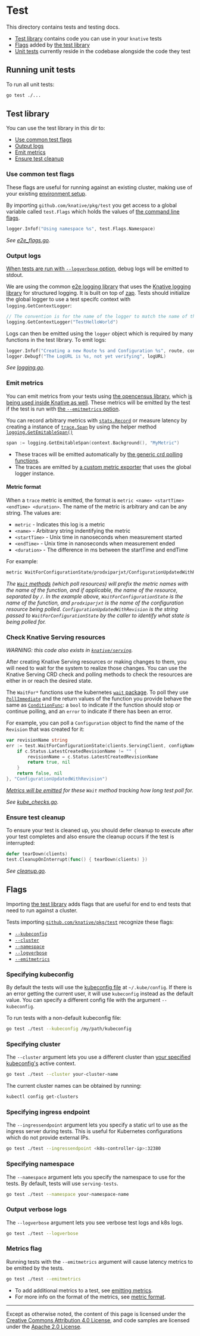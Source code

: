 # Test

This directory contains tests and testing docs.

- [Test library](#test-library) contains code you can use in your `knative`
  tests
- [Flags](#flags) added by [the test library](#test-library)
- [Unit tests](#running-unit-tests) currently reside in the codebase alongside
  the code they test

## Running unit tests

To run all unit tests:

```bash
go test ./...
```

## Test library

You can use the test library in this dir to:

- [Use common test flags](#use-common-test-flags)
- [Output logs](#output-logs)
- [Emit metrics](#emit-metrics)
- [Ensure test cleanup](#ensure-test-cleanup)

### Use common test flags

These flags are useful for running against an existing cluster, making use of
your existing
[environment setup](https://github.com/knative/serving/blob/master/DEVELOPMENT.md#environment-setup).

By importing `github.com/knative/pkg/test` you get access to a global variable
called `test.Flags` which holds the values of
[the command line flags](/test/README.md#flags).

```go
logger.Infof("Using namespace %s", test.Flags.Namespace)
```

_See [e2e_flags.go](./e2e_flags.go)._

### Output logs

[When tests are run with `--logverbose` option](README.md#output-verbose-logs),
debug logs will be emitted to stdout.

We are using the common [e2e logging library](logging/logging.go) that uses the
[Knative logging library](../logging/) for structured logging. It is built on
top of [zap](https://github.com/uber-go/zap). Tests should initialize the global
logger to use a test specifc context with `logging.GetContextLogger`:

```go
// The convention is for the name of the logger to match the name of the test.
logging.GetContextLogger("TestHelloWorld")
```

Logs can then be emitted using the `logger` object which is required by many
functions in the test library. To emit logs:

```go
logger.Infof("Creating a new Route %s and Configuration %s", route, configuration)
logger.Debugf("The LogURL is %s, not yet verifying", logURL)
```

_See [logging.go](./logging/logging.go)._

### Emit metrics

You can emit metrics from your tests using
[the opencensus library](https://github.com/census-instrumentation/opencensus-go),
which
[is being used inside Knative as well](https://github.com/knative/serving/blob/master/docs/telemetry.md).
These metrics will be emitted by the test if the test is run with
[the `--emitmetrics` option](#metrics-flag).

You can record arbitrary metrics with
[`stats.Record`](https://github.com/census-instrumentation/opencensus-go#stats)
or measure latency by creating a instance of
[`trace.Span`](https://github.com/census-instrumentation/opencensus-go#traces)
by using the helper method [`logging.GetEmitableSpan()`](../logging/logger.go)

```go
span := logging.GetEmitableSpan(context.Background(), "MyMetric")
```

- These traces will be emitted automatically by
  [the generic crd polling functions](#check-knative-serving-resources).
- The traces are emitted by [a custom metric exporter](./logging/logging.go)
  that uses the global logger instance.

#### Metric format

When a `trace` metric is emitted, the format is
`metric <name> <startTime> <endTime> <duration>`. The name of the metric is
arbitrary and can be any string. The values are:

- `metric` - Indicates this log is a metric
- `<name>` - Arbitrary string indentifying the metric
- `<startTime>` - Unix time in nanoseconds when measurement started
- `<endTime>` - Unix time in nanoseconds when measurement ended
- `<duration>` - The difference in ms between the startTime and endTime

For example:

```bash
metric WaitForConfigurationState/prodxiparjxt/ConfigurationUpdatedWithRevision 1529980772357637397 1529980772431586609 73.949212ms
```

_The [`Wait` methods](#check-knative-serving-resources) (which poll resources)
will prefix the metric names with the name of the function, and if applicable,
the name of the resource, separated by `/`. In the example above,
`WaitForConfigurationState` is the name of the function, and `prodxiparjxt` is
the name of the configuration resource being polled.
`ConfigurationUpdatedWithRevision` is the string passed to
`WaitForConfigurationState` by the caller to identify what state is being polled
for._

### Check Knative Serving resources

_WARNING: this code also exists in
[`knative/serving`](https://github.com/knative/serving/blob/master/test/adding_tests.md#make-requests-against-deployed-services)._

After creating Knative Serving resources or making changes to them, you will
need to wait for the system to realize those changes. You can use the Knative
Serving CRD check and polling methods to check the resources are either in or
reach the desired state.

The `WaitFor*` functions use the kubernetes
[`wait` package](https://godoc.org/k8s.io/apimachinery/pkg/util/wait). To poll
they use
[`PollImmediate`](https://godoc.org/k8s.io/apimachinery/pkg/util/wait#PollImmediate)
and the return values of the function you provide behave the same as
[`ConditionFunc`](https://godoc.org/k8s.io/apimachinery/pkg/util/wait#ConditionFunc):
a `bool` to indicate if the function should stop or continue polling, and an
`error` to indicate if there has been an error.

For example, you can poll a `Configuration` object to find the name of the
`Revision` that was created for it:

```go
var revisionName string
err := test.WaitForConfigurationState(clients.ServingClient, configName, func(c *v1alpha1.Configuration) (bool, error) {
    if c.Status.LatestCreatedRevisionName != "" {
        revisionName = c.Status.LatestCreatedRevisionName
        return true, nil
    }
    return false, nil
}, "ConfigurationUpdatedWithRevision")
```

_[Metrics will be emitted](#emit-metrics) for these `Wait` method tracking how
long test poll for._

_See [kube_checks.go](./kube_checks.go)._

### Ensure test cleanup

To ensure your test is cleaned up, you should defer cleanup to execute after
your test completes and also ensure the cleanup occurs if the test is
interrupted:

```go
defer tearDown(clients)
test.CleanupOnInterrupt(func() { tearDown(clients) })
```

_See [cleanup.go](./cleanup.go)._

## Flags

Importing [the test library](#test-library) adds flags that are useful for end
to end tests that need to run against a cluster.

Tests importing [`github.com/knative/pkg/test`](#test-library) recognize these
flags:

- [`--kubeconfig`](#specifying-kubeconfig)
- [`--cluster`](#specifying-cluster)
- [`--namespace`](#specifying-namespace)
- [`--logverbose`](#output-verbose-logs)
- [`--emitmetrics`](#metrics-flag)

### Specifying kubeconfig

By default the tests will use the
[kubeconfig file](https://kubernetes.io/docs/concepts/configuration/organize-cluster-access-kubeconfig/)
at `~/.kube/config`. If there is an error getting the current user, it will use
`kubeconfig` instead as the default value. You can specify a different config
file with the argument `--kubeconfig`.

To run tests with a non-default kubeconfig file:

```bash
go test ./test --kubeconfig /my/path/kubeconfig
```

### Specifying cluster

The `--cluster` argument lets you use a different cluster than
[your specified kubeconfig's](#specifying-kubeconfig) active context.

```bash
go test ./test --cluster your-cluster-name
```

The current cluster names can be obtained by running:

```bash
kubectl config get-clusters
```

### Specifying ingress endpoint

The `--ingressendpoint` argument lets you specify a static url to use as the
ingress server during tests. This is useful for Kubernetes configurations which
do not provide external IPs.

```bash
go test ./test --ingressendpoint <k8s-controller-ip>:32380
```

### Specifying namespace

The `--namespace` argument lets you specify the namespace to use for the tests.
By default, tests will use `serving-tests`.

```bash
go test ./test --namespace your-namespace-name
```

### Output verbose logs

The `--logverbose` argument lets you see verbose test logs and k8s logs.

```bash
go test ./test --logverbose
```

### Metrics flag

Running tests with the `--emitmetrics` argument will cause latency metrics to be
emitted by the tests.

```bash
go test ./test --emitmetrics
```

- To add additional metrics to a test, see
  [emitting metrics](https://github.com/knative/pkg/tree/master/test#emit-metrics).
- For more info on the format of the metrics, see
  [metric format](https://github.com/knative/pkg/tree/master/test#emit-metrics).

[minikube]: https://kubernetes.io/docs/setup/minikube/

---

Except as otherwise noted, the content of this page is licensed under the
[Creative Commons Attribution 4.0 License](https://creativecommons.org/licenses/by/4.0/),
and code samples are licensed under the
[Apache 2.0 License](https://www.apache.org/licenses/LICENSE-2.0).
